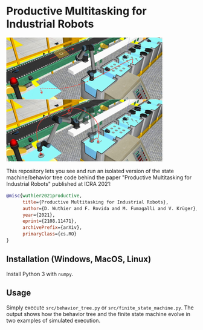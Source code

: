 # Productive Multitasking for Industrial Robots

![alt text][digest]

[digest]: images/preemption.png "(top) Execution of a place skill in order to dispatch a piston rod on the tray of an AGV,
    while a disk is being detected on the conveyor belt.
    (bottom) Since this conveyor belt is running at a constant speed,
    waiting for the place skill to terminate would result in missing the opportunity to pick up the disk;
    the place skill is put on hold in order to start a pick skill directed towards the disk."

This repository lets you see and run an isolated version of the state machine/behavior tree code behind the paper "Productive Multitasking for Industrial Robots"
published at ICRA 2021:

```bibtex
@misc{wuthier2021productive,
      title={Productive Multitasking for Industrial Robots}, 
      author={D. Wuthier and F. Rovida and M. Fumagalli and V. Krüger},
      year={2021},
      eprint={2108.11471},
      archivePrefix={arXiv},
      primaryClass={cs.RO}
}
```
    
## Installation (Windows, MacOS, Linux)

Install Python 3 with `numpy`.

## Usage

Simply execute `src/behavior_tree.py` or `src/finite_state_machine.py`.
The output shows how the behavior tree and the finite state machine evolve in two examples of simulated execution.
